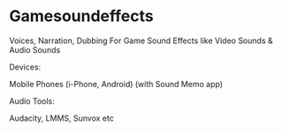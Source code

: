 # Gamesoundeffects
Voices, Narration, Dubbing For Game Sound Effects like Video Sounds & Audio Sounds

Devices:

Mobile Phones (i-Phone, Android) (with Sound Memo app)

Audio Tools: 

Audacity, LMMS, Sunvox etc
